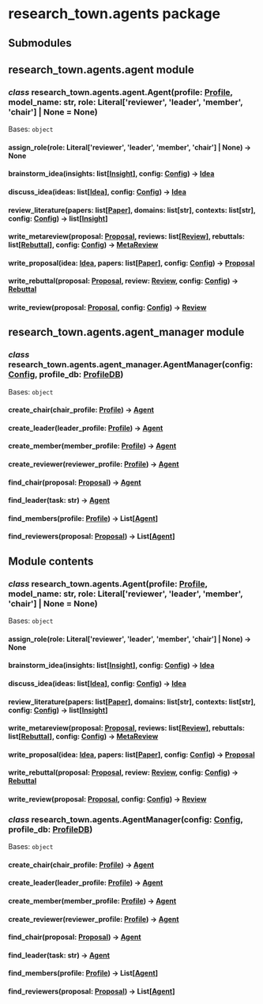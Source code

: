 # research_town.agents package

## Submodules

## research_town.agents.agent module

### *class* research_town.agents.agent.Agent(profile: [Profile](research_town.dbs.md#research_town.dbs.data.Profile), model_name: str, role: Literal['reviewer', 'leader', 'member', 'chair'] | None = None)

Bases: `object`

#### assign_role(role: Literal['reviewer', 'leader', 'member', 'chair'] | None) → None

#### brainstorm_idea(insights: list[[Insight](research_town.dbs.md#research_town.dbs.data.Insight)], config: [Config](research_town.configs.md#research_town.configs.config.Config)) → [Idea](research_town.dbs.md#research_town.dbs.data.Idea)

#### discuss_idea(ideas: list[[Idea](research_town.dbs.md#research_town.dbs.data.Idea)], config: [Config](research_town.configs.md#research_town.configs.config.Config)) → [Idea](research_town.dbs.md#research_town.dbs.data.Idea)

#### review_literature(papers: list[[Paper](research_town.dbs.md#research_town.dbs.data.Paper)], domains: list[str], contexts: list[str], config: [Config](research_town.configs.md#research_town.configs.config.Config)) → list[[Insight](research_town.dbs.md#research_town.dbs.data.Insight)]

#### write_metareview(proposal: [Proposal](research_town.dbs.md#research_town.dbs.data.Proposal), reviews: list[[Review](research_town.dbs.md#research_town.dbs.data.Review)], rebuttals: list[[Rebuttal](research_town.dbs.md#research_town.dbs.data.Rebuttal)], config: [Config](research_town.configs.md#research_town.configs.config.Config)) → [MetaReview](research_town.dbs.md#research_town.dbs.data.MetaReview)

#### write_proposal(idea: [Idea](research_town.dbs.md#research_town.dbs.data.Idea), papers: list[[Paper](research_town.dbs.md#research_town.dbs.data.Paper)], config: [Config](research_town.configs.md#research_town.configs.config.Config)) → [Proposal](research_town.dbs.md#research_town.dbs.data.Proposal)

#### write_rebuttal(proposal: [Proposal](research_town.dbs.md#research_town.dbs.data.Proposal), review: [Review](research_town.dbs.md#research_town.dbs.data.Review), config: [Config](research_town.configs.md#research_town.configs.config.Config)) → [Rebuttal](research_town.dbs.md#research_town.dbs.data.Rebuttal)

#### write_review(proposal: [Proposal](research_town.dbs.md#research_town.dbs.data.Proposal), config: [Config](research_town.configs.md#research_town.configs.config.Config)) → [Review](research_town.dbs.md#research_town.dbs.data.Review)

## research_town.agents.agent_manager module

### *class* research_town.agents.agent_manager.AgentManager(config: [Config](research_town.configs.md#research_town.configs.config.Config), profile_db: [ProfileDB](research_town.dbs.md#research_town.dbs.db_profile.ProfileDB))

Bases: `object`

#### create_chair(chair_profile: [Profile](research_town.dbs.md#research_town.dbs.data.Profile)) → [Agent](#research_town.agents.agent.Agent)

#### create_leader(leader_profile: [Profile](research_town.dbs.md#research_town.dbs.data.Profile)) → [Agent](#research_town.agents.agent.Agent)

#### create_member(member_profile: [Profile](research_town.dbs.md#research_town.dbs.data.Profile)) → [Agent](#research_town.agents.agent.Agent)

#### create_reviewer(reviewer_profile: [Profile](research_town.dbs.md#research_town.dbs.data.Profile)) → [Agent](#research_town.agents.agent.Agent)

#### find_chair(proposal: [Proposal](research_town.dbs.md#research_town.dbs.data.Proposal)) → [Agent](#research_town.agents.agent.Agent)

#### find_leader(task: str) → [Agent](#research_town.agents.agent.Agent)

#### find_members(profile: [Profile](research_town.dbs.md#research_town.dbs.data.Profile)) → List[[Agent](#research_town.agents.agent.Agent)]

#### find_reviewers(proposal: [Proposal](research_town.dbs.md#research_town.dbs.data.Proposal)) → List[[Agent](#research_town.agents.agent.Agent)]

## Module contents

### *class* research_town.agents.Agent(profile: [Profile](research_town.dbs.md#research_town.dbs.data.Profile), model_name: str, role: Literal['reviewer', 'leader', 'member', 'chair'] | None = None)

Bases: `object`

#### assign_role(role: Literal['reviewer', 'leader', 'member', 'chair'] | None) → None

#### brainstorm_idea(insights: list[[Insight](research_town.dbs.md#research_town.dbs.data.Insight)], config: [Config](research_town.configs.md#research_town.configs.config.Config)) → [Idea](research_town.dbs.md#research_town.dbs.data.Idea)

#### discuss_idea(ideas: list[[Idea](research_town.dbs.md#research_town.dbs.data.Idea)], config: [Config](research_town.configs.md#research_town.configs.config.Config)) → [Idea](research_town.dbs.md#research_town.dbs.data.Idea)

#### review_literature(papers: list[[Paper](research_town.dbs.md#research_town.dbs.data.Paper)], domains: list[str], contexts: list[str], config: [Config](research_town.configs.md#research_town.configs.config.Config)) → list[[Insight](research_town.dbs.md#research_town.dbs.data.Insight)]

#### write_metareview(proposal: [Proposal](research_town.dbs.md#research_town.dbs.data.Proposal), reviews: list[[Review](research_town.dbs.md#research_town.dbs.data.Review)], rebuttals: list[[Rebuttal](research_town.dbs.md#research_town.dbs.data.Rebuttal)], config: [Config](research_town.configs.md#research_town.configs.config.Config)) → [MetaReview](research_town.dbs.md#research_town.dbs.data.MetaReview)

#### write_proposal(idea: [Idea](research_town.dbs.md#research_town.dbs.data.Idea), papers: list[[Paper](research_town.dbs.md#research_town.dbs.data.Paper)], config: [Config](research_town.configs.md#research_town.configs.config.Config)) → [Proposal](research_town.dbs.md#research_town.dbs.data.Proposal)

#### write_rebuttal(proposal: [Proposal](research_town.dbs.md#research_town.dbs.data.Proposal), review: [Review](research_town.dbs.md#research_town.dbs.data.Review), config: [Config](research_town.configs.md#research_town.configs.config.Config)) → [Rebuttal](research_town.dbs.md#research_town.dbs.data.Rebuttal)

#### write_review(proposal: [Proposal](research_town.dbs.md#research_town.dbs.data.Proposal), config: [Config](research_town.configs.md#research_town.configs.config.Config)) → [Review](research_town.dbs.md#research_town.dbs.data.Review)

### *class* research_town.agents.AgentManager(config: [Config](research_town.configs.md#research_town.configs.config.Config), profile_db: [ProfileDB](research_town.dbs.md#research_town.dbs.db_profile.ProfileDB))

Bases: `object`

#### create_chair(chair_profile: [Profile](research_town.dbs.md#research_town.dbs.data.Profile)) → [Agent](#research_town.agents.agent.Agent)

#### create_leader(leader_profile: [Profile](research_town.dbs.md#research_town.dbs.data.Profile)) → [Agent](#research_town.agents.agent.Agent)

#### create_member(member_profile: [Profile](research_town.dbs.md#research_town.dbs.data.Profile)) → [Agent](#research_town.agents.agent.Agent)

#### create_reviewer(reviewer_profile: [Profile](research_town.dbs.md#research_town.dbs.data.Profile)) → [Agent](#research_town.agents.agent.Agent)

#### find_chair(proposal: [Proposal](research_town.dbs.md#research_town.dbs.data.Proposal)) → [Agent](#research_town.agents.agent.Agent)

#### find_leader(task: str) → [Agent](#research_town.agents.agent.Agent)

#### find_members(profile: [Profile](research_town.dbs.md#research_town.dbs.data.Profile)) → List[[Agent](#research_town.agents.agent.Agent)]

#### find_reviewers(proposal: [Proposal](research_town.dbs.md#research_town.dbs.data.Proposal)) → List[[Agent](#research_town.agents.agent.Agent)]
